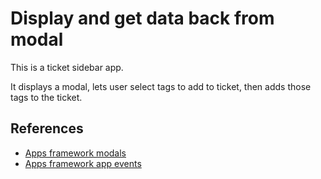 # Display and get data back from modal

This is a ticket sidebar app. 

It displays a modal, lets user select tags to add to ticket, then adds those tags to the ticket.

## References
* [Apps framework modals](https://developer.zendesk.com/apps/docs/support-api/modal)
* [Apps framework app events](https://developer.zendesk.com/apps/docs/core-api/client_api#client.onname-handler-context)
